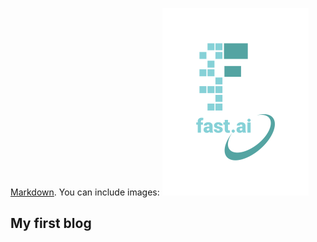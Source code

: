 [Markdown](https://guides.github.com/features/mastering-markdown/).
You can include images:
![Image of fast.ai logo](images/logo.png)

## My first blog

